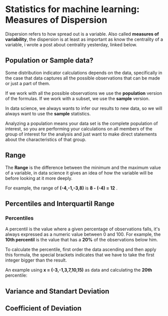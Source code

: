 # Statistics for machine learning: Measures of Dispersion

Dispersion refers to how spread out is a variable. Also called **measures of variability**, the dispersion is at least as important as know the centrality of a variable, i wrote a post about centrality yesterday, linked below.

## Population or Sample data?

Some distribution indicator calculations depends on the data, specifically in the case that data captures all the possible observations that can be made or just a part of them. 

If we work with all the possible observations we use the **population** version of the formulas. If we work with a subset, we use the **sample** version.

In data science, we always wants to infer our results to new data, so we will always want to use the **sample** statistics.

Analyzing a population means your data set is the complete population of interest, so you are performing your calculations on all members of the group of interest for the analysis and just want to make direct statements about the characteristics of that group.

## Range

The **Range** is the difference between the minimum and the maximum value of a variable, in data science it gives an idea of how the variable will be before looking at it more deeply.

For example, the range of **__(-4,-1,-3,8)__** is **__8 - (-4) = 12__** .


## Percentiles and Interquartil Range

### Percentiles

A percentil is the value where a given percentage of observations falls, it's always expressed as a numeric value between 0 and 100. For example, the **10th percentil** is the value that has a **__20%__** of the observations below him.

To calculate the percentile, first order the data ascending and then apply this formula, the special brackets indicates that we have to take the first integer bigger than the result.

An example using **__x = (-3,-1,3,7,10,15)__** as data and calculating the **20th** percentile:




## Variance and Standart Deviation

## Coefficient of Deviation



